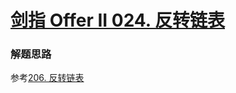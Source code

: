 # [剑指 Offer II 024. 反转链表](https://leetcode-cn.com/problems/UHnkqh/)

### 解题思路
参考[206. 反转链表](https://leetcode-cn.com/problems/reverse-linked-list/)
